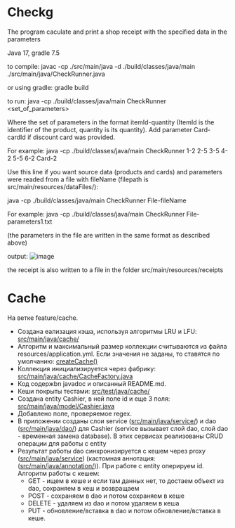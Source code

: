 # Checkg

The program caculate and print a shop receipt with the specified data in the parameters

Java 17, gradle 7.5

to compile: javac -cp ./src/main/java -d ./build/classes/java/main ./src/main/java/CheckRunner.java

or using gradle: gradle build

to run: java -cp ./build/classes/java/main CheckRunner <set_of_parameters>

Where the set of parameters in the format itemId-quantity (ItemId is the identifier of the product, quantity is its quantity). 
Add parameter Card-cardId if discount card was provided.

For example: java -cp ./build/classes/java/main CheckRunner 1-2 2-5 3-5 4-2 5-5 6-2 Card-2

Use this line if you want source data (products and cards) and parameters were readed from a file with fileName (filepath is src/main/resources/dataFiles/):

java -cp ./build/classes/java/main CheckRunner File-fileName

For example: java -cp ./build/classes/java/main CheckRunner File-parameters1.txt

(the parameters in the file are written in the same format as described above)

output:
![image](https://user-images.githubusercontent.com/111181469/208943385-917a3cbe-5ec2-41c8-88c3-8fc7d7779f28.png)

the receipt is also written to a file in the folder src/main/resources/receipts 

# Cache

На ветке feature/cache.
- Создана еализация кэша, используя алгоритмы LRU и LFU: [src/main/java/cache/](https://github.com/spvik02/Checkg/tree/feature/cache/src/main/java/cache/)
- Алгоритм и максимальный размер коллекции считываются из файла resources/application.yml. Если значения не заданы, то ставятся по умолчанию: [createCache()](https://github.com/spvik02/Checkg/blob/feature/cache/src/main/java/cache/CacheFactory.java)
- Коллекция инициализируется через фабрику: [src/main/java/cache/CacheFactory.java](https://github.com/spvik02/Checkg/blob/feature/cache/src/main/java/cache/CacheFactory.java)
- Код содержbn javadoc и описанный README.md.
- Кеши покрыты тестами: [src/test/java/cache/](https://github.com/spvik02/Checkg/tree/feature/cache/src/test/java/cache/)
- Создана entity Cashier, в ней  поле id и еще 3 поля: [ src/main/java/model/Cashier.java](https://github.com/spvik02/Checkg/blob/feature/cache/src/main/java/model/Cashier.java) 
- Добавлено поле, проверяемое regex.
- В приложении созданы слои service ([src/main/java/service/](https://github.com/spvik02/Checkg/tree/feature/cache/src/main/java/service/)) и dao ([src/main/java/dao/](https://github.com/spvik02/Checkg/tree/feature/cache/src/main/java/dao/)) для Cashier (service вызывает слой dao, слой dao - временная замена database). В этих сервисах реализованы CRUD операции для работы с entity
- Результат работы dao синхронизируется с кешем через proxy ([src/main/java/service](https://github.com/spvik02/Checkg/tree/feature/cache/src/main/java/service/)) (кастомная аннотация: ([src/main/java/annotation/](https://github.com/spvik02/Checkg/tree/feature/cache/src/main/java/annotation))). При работе с entity оперируем id. Алгоритм работы с кешем: 
  - GET - ищем в кеше и если там данных нет, то достаем объект из dao, сохраняем в кеш и возвращаем
  - POST - сохраняем в dao и потом сохраняем в кеше
  - DELETE - удаляем из dao и потом удаляем в кеша
  - PUT - обновление/вставка в dao и потом обновление/вставка в кеше.
